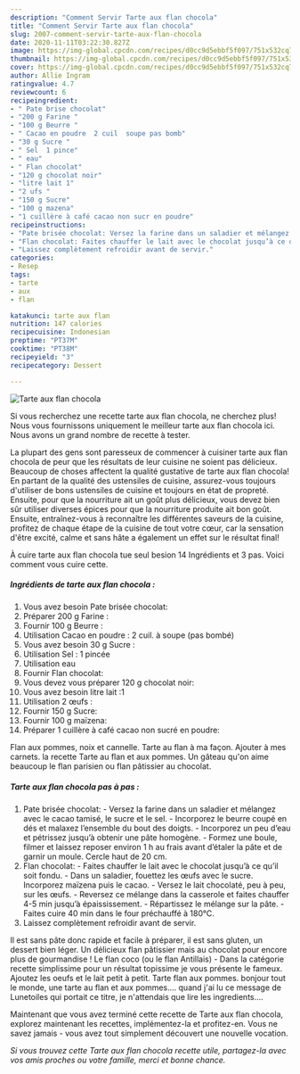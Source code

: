 ```yaml
---
description: "Comment Servir Tarte aux flan chocola"
title: "Comment Servir Tarte aux flan chocola"
slug: 2007-comment-servir-tarte-aux-flan-chocola
date: 2020-11-11T03:22:30.827Z
image: https://img-global.cpcdn.com/recipes/d0cc9d5ebbf5f097/751x532cq70/tarte-aux-flan-chocola-photo-principale-de-la-recette.jpg
thumbnail: https://img-global.cpcdn.com/recipes/d0cc9d5ebbf5f097/751x532cq70/tarte-aux-flan-chocola-photo-principale-de-la-recette.jpg
cover: https://img-global.cpcdn.com/recipes/d0cc9d5ebbf5f097/751x532cq70/tarte-aux-flan-chocola-photo-principale-de-la-recette.jpg
author: Allie Ingram
ratingvalue: 4.7
reviewcount: 6
recipeingredient:
- " Pate brise chocolat"
- "200 g Farine "
- "100 g Beurre "
- " Cacao en poudre  2 cuil  soupe pas bomb"
- "30 g Sucre "
- " Sel  1 pince"
- " eau"
- " Flan chocolat"
- "120 g chocolat noir"
- "litre lait 1"
- "2 ufs "
- "150 g Sucre"
- "100 g mazena"
- "1 cuillère à café cacao non sucr en poudre"
recipeinstructions:
- "Pate brisée chocolat: Versez la farine dans un saladier et mélangez avec le cacao tamisé, le sucre et le sel. Incorporez le beurre coupé en dés et malaxez l’ensemble du bout des doigts. Incorporez un peu d’eau et pétrissez jusqu’à obtenir une pâte homogène. Formez une boule, filmer et laissez reposer environ 1 h au frais avant d’étaler la pâte et de garnir un moule. Cercle haut de 20 cm."
- "Flan chocolat: Faites chauffer le lait avec le chocolat jusqu’à ce qu’il soit fondu. Dans un saladier, fouettez les œufs avec le sucre. Incorporez maïzena puis le cacao. Versez le lait chocolaté, peu à peu, sur les œufs. Reversez ce mélange dans la casserole et faites chauffer 4-5 min jusqu’à épaississement.  Répartissez le mélange sur la pâte.  Faites cuire 40 min dans le four préchauffé à 180°C."
- "Laissez complètement refroidir avant de servir."
categories:
- Resep
tags:
- tarte
- aux
- flan

katakunci: tarte aux flan 
nutrition: 147 calories
recipecuisine: Indonesian
preptime: "PT37M"
cooktime: "PT38M"
recipeyield: "3"
recipecategory: Dessert

---
```



![Tarte aux flan chocola](https://img-global.cpcdn.com/recipes/d0cc9d5ebbf5f097/751x532cq70/tarte-aux-flan-chocola-photo-principale-de-la-recette.jpg)

Si vous recherchez une recette tarte aux flan chocola, ne cherchez plus! Nous vous fournissons uniquement le meilleur tarte aux flan chocola ici. Nous avons un grand nombre de recette à tester.

La plupart des gens sont paresseux de commencer à cuisiner tarte aux flan chocola de peur que les résultats de leur cuisine ne soient pas délicieux. Beaucoup de choses affectent la qualité gustative de tarte aux flan chocola! En partant de la qualité des ustensiles de cuisine, assurez-vous toujours d'utiliser de bons ustensiles de cuisine et toujours en état de propreté. Ensuite, pour que la nourriture ait un goût plus délicieux, vous devez bien sûr utiliser diverses épices pour que la nourriture produite ait bon goût. Ensuite, entraînez-vous à reconnaître les différentes saveurs de la cuisine, profitez de chaque étape de la cuisine de tout votre cœur, car la sensation d'être excité, calme et sans hâte a également un effet sur le résultat final!

<!--inarticleads1-->

À cuire tarte aux flan chocola tue seul besion 14 Ingrédients et 3 pas. Voici comment vous cuire cette.

##### Ingrédients de tarte aux flan chocola :

1. Vous avez besoin  Pate brisée chocolat:
1. Préparer 200 g Farine :
1. Fournir 100 g Beurre :
1. Utilisation  Cacao en poudre : 2 cuil. à soupe (pas bombé)
1. Vous avez besoin 30 g Sucre :
1. Utilisation  Sel : 1 pincée
1. Utilisation  eau
1. Fournir  Flan chocolat:
1. Vous devez vous préparer 120 g chocolat noir:
1. Vous avez besoin litre lait :1
1. Utilisation 2 œufs :
1. Fournir 150 g Sucre:
1. Fournir 100 g maïzena:
1. Préparer 1 cuillère à café cacao non sucré en poudre:


Flan aux pommes, noix et cannelle. Tarte au flan à ma façon. Ajouter à mes carnets. la recette Tarte au flan et aux pommes. Un gâteau qu&#39;on aime beaucoup le flan parisien ou flan pâtissier au chocolat. 

<!--inarticleads2-->

##### Tarte aux flan chocola pas à pas :

1. Pate brisée chocolat: - Versez la farine dans un saladier et mélangez avec le cacao tamisé, le sucre et le sel. - Incorporez le beurre coupé en dés et malaxez l’ensemble du bout des doigts. - Incorporez un peu d’eau et pétrissez jusqu’à obtenir une pâte homogène. - Formez une boule, filmer et laissez reposer environ 1 h au frais avant d’étaler la pâte et de garnir un moule. Cercle haut de 20 cm.
1. Flan chocolat: - Faites chauffer le lait avec le chocolat jusqu’à ce qu’il soit fondu. - Dans un saladier, fouettez les œufs avec le sucre. Incorporez maïzena puis le cacao. - Versez le lait chocolaté, peu à peu, sur les œufs. - Reversez ce mélange dans la casserole et faites chauffer 4-5 min jusqu’à épaississement. -  Répartissez le mélange sur la pâte.  - Faites cuire 40 min dans le four préchauffé à 180°C.
1. Laissez complètement refroidir avant de servir.


Il est sans pâte donc rapide et facile à préparer, il est sans gluten, un dessert bien léger. Un délicieux flan pâtissier mais au chocolat pour encore plus de gourmandise ! Le flan coco (ou le flan Antillais) - Dans la catégorie recette simplissime pour un résultat topissime je vous présente le fameux. Ajoutez les oeufs et le lait petit à petit. Tarte flan aux pommes. bonjour tout le monde, une tarte au flan et aux pommes…. quand j&#39;ai lu ce message de Lunetoiles qui portait ce titre, je n&#39;attendais que lire les ingredients…. 

<!--inarticleads1-->

<p>
Maintenant que vous avez terminé cette recette de Tarte aux flan chocola, explorez maintenant les recettes, implémentez-la et profitez-en. Vous ne savez jamais - vous avez tout simplement découvert une nouvelle vocation.
</p>

<p>
<i>Si vous trouvez cette Tarte aux flan chocola recette utile, partagez-la avec vos amis proches ou votre famille, merci et bonne chance.</i>
</p>
